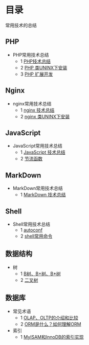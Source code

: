 # 目录
常用技术的总结

## PHP

- PHP常用技术总结
    - 1 [PHP技术总结](./php/summary.md)
    - 2 [PHP 类UNINX下安装](./php/php_install.md)
    - 3 [PHP 扩展开发](./php/PHP_extend.md)

## Nginx

- nginx常用技术总结
    - 1 [nginx 技术总结](./nginx/summary.md)
    - 2 [nginx 类UNINX下安装](./nginx/nginx_install.md)

## JavaScript

- JavaScript常用技术总结
    - 1 [JavaScript 技术总结](./javascript/summary.md)
    - 2 [节流函数](./javascript/throttle.md)

## MarkDown

- MarkDown常用技术总结
    - 1 [MarkDown 技术总结](./markdown/markdown_sumary.md)

## Shell

- Shell常用技术总结
    - 1 [autoconf](./shell/autoconf_summary.md)
    - 2 [shell常用命令](./shell/shell_summary.md)
    
## 数据结构

- 树
    - 1 [B树、B+树、B*树](https://www.jianshu.com/p/db226e0196b4)
    - 2 [二叉树](https://juejin.im/entry/596aad4a6fb9a06b9b73c33f)

## 数据库
  
- 常见术语  
    - 1 [OLAP、OLTP的介绍和比较](https://www.cnblogs.com/hhandbibi/p/7118740.html)
    - 2 [ORM是什么？如何理解ORM](https://www.cnblogs.com/huanhang/p/6054908.html)
- 索引
    - 1 [MyISAM和InnoDB的索引实现](https://www.cnblogs.com/zlcxbb/p/5757245.html)
